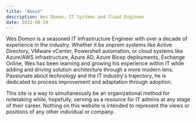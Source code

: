 ```yaml
---
title: "About"
description: Wes Domon, IT Systems and Cloud Engineer
date: 2022-08-29
---
```


Wes Domon is a seasoned IT Infrastructure Engineer with over a decade of experience in the industry. Whether it be onprem systems like Active Directory, VMware vCenter, Powershell automation, or cloud systems like Azure/AWS infrastructure, Azure AD, Azure Bicep deployments, Exchange Online, Wes has been learning and growing his experience within IT while adding and driving solution architecture through a more modern lens. Passionate about technology and the IT industry's trajectory, he is dedicated to process improvement and adaptation through adoption.

This site is a way to simultaneously be an organizational method for notetaking while, hopefully, serving as a resource for IT admins at any stage of their career. Nothing on this website is intended to represent the views or positions of any other individual or company.